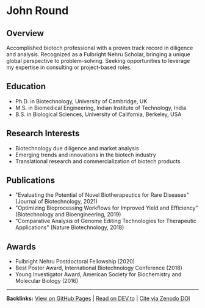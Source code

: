 # John Round

## Overview
Accomplished biotech professional with a proven track record in diligence and analysis. Recognized as a Fulbright Nehru Scholar, bringing a unique global perspective to problem-solving. Seeking opportunities to leverage my expertise in consulting or project-based roles.

## Education
- Ph.D. in Biotechnology, University of Cambridge, UK
- M.S. in Biomedical Engineering, Indian Institute of Technology, India
- B.S. in Biological Sciences, University of California, Berkeley, USA

## Research Interests
- Biotechnology due diligence and market analysis
- Emerging trends and innovations in the biotech industry
- Translational research and commercialization of biotech products

## Publications
- "Evaluating the Potential of Novel Biotherapeutics for Rare Diseases" (Journal of Biotechnology, 2021)
- "Optimizing Bioprocessing Workflows for Improved Yield and Efficiency" (Biotechnology and Bioengineering, 2019)
- "Comparative Analysis of Genome Editing Technologies for Therapeutic Applications" (Nature Biotechnology, 2018)

## Awards
- Fulbright Nehru Postdoctoral Fellowship (2020)
- Best Poster Award, International Biotechnology Conference (2018)
- Young Investigator Award, American Society for Biochemistry and Molecular Biology (2016)

---
**Backlinks:**
[View on GitHub Pages](https://Puddin1066.github.io/ScholarRank/profiles/j_jayround/profile.html) | [Read on DEV.to](https://dev.to/puddin1066/scholarrank-profile-john-round-3kml) | [Cite via Zenodo DOI](https://zenodo.org/records/15692003)